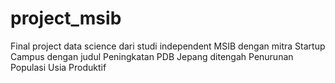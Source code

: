 # project_msib
Final project data science dari studi independent MSIB dengan mitra Startup Campus dengan judul Peningkatan PDB Jepang ditengah Penurunan Populasi Usia Produktif
